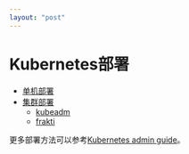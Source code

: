 ```yaml
---
layout: "post"
---
```


# Kubernetes部署

- [单机部署](single.html)
- [集群部署](cluster.html)
  - [kubeadm](kubeadm.html)
  - [frakti](frakti/index.html)

更多部署方法可以参考[Kubernetes admin guide](https://kubernetes.io/docs/admin/)。


